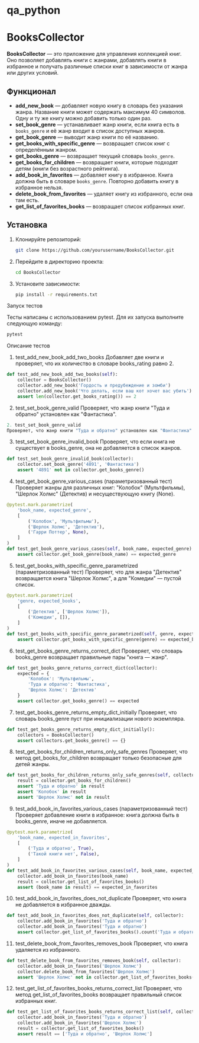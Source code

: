 # qa_python
# BooksCollector

**BooksCollector** — это приложение для управления коллекцией книг. Оно позволяет добавлять книги с жанрами, добавлять книги в избранное и получать различные списки книг в зависимости от жанра или других условий.

## Функционал

- **add_new_book** — добавляет новую книгу в словарь без указания жанра. Название книги может содержать максимум 40 символов. Одну и ту же книгу можно добавить только один раз.
- **set_book_genre** — устанавливает жанр книги, если книга есть в `books_genre` и её жанр входит в список доступных жанров.
- **get_book_genre** — выводит жанр книги по её названию.
- **get_books_with_specific_genre** — возвращает список книг с определённым жанром.
- **get_books_genre** — возвращает текущий словарь `books_genre`.
- **get_books_for_children** — возвращает книги, которые подходят детям (книги без возрастного рейтинга).
- **add_book_in_favorites** — добавляет книгу в избранное. Книга должна быть в словаре `books_genre`. Повторно добавить книгу в избранное нельзя.
- **delete_book_from_favorites** — удаляет книгу из избранного, если она там есть.
- **get_list_of_favorites_books** — возвращает список избранных книг.

## Установка

1. Клонируйте репозиторий:
   ```bash
   git clone https://github.com/yourusername/BooksCollector.git
   
2. Перейдите в директорию проекта:
   ```bash
   cd BooksCollector
   
3. Установите зависимости:
   ```bash
   pip install -r requirements.txt
   
Запуск тестов

Тесты написаны с использованием pytest. Для их запуска выполните следующую команду:
```bash
pytest
```

Описание тестов

1. test_add_new_book_add_two_books
Добавляет две книги и проверяет, что их количество в словаре books_rating равно 2.
```python
def test_add_new_book_add_two_books(self):
    collector = BooksCollector()
    collector.add_new_book('Гордость и предубеждение и зомби')
    collector.add_new_book('Что делать, если ваш кот хочет вас убить')
    assert len(collector.get_books_rating()) == 2
```

2. test_set_book_genre_valid 
Проверяет, что жанр книги "Туда и обратно" установлен как "Фантастика".
```python
2. test_set_book_genre_valid
Проверяет, что жанр книги "Туда и обратно" установлен как "Фантастика".
```

3. test_set_book_genre_invalid_book
Проверяет, что если книга не существует в books_genre, она не добавляется в список жанров.
```python
def test_set_book_genre_invalid_book(collector):
    collector.set_book_genre('4891', 'Фантастика')
    assert '4891' not in collector.get_books_genre()
```
4. test_get_book_genre_various_cases (параметризованный тест)
Проверяет жанры для различных книг: "Колобок" (Мультфильмы), "Шерлок Холмс" (Детектив) и несуществующую книгу (None).
```python
@pytest.mark.parametrize(
    'book_name, expected_genre',
    [
        ('Колобок', 'Мультфильмы'),
        ('Шерлок Холмс', 'Детектив'),
        ('Гарри Поттер', None),
    ]
)
def test_get_book_genre_various_cases(self, book_name, expected_genre):
    assert collector.get_book_genre(book_name) == expected_genre
```
5. test_get_books_with_specific_genre_parametrized (параметризованный тест)
Проверяет, что для жанра "Детектив" возвращается книга "Шерлок Холмс", а для "Комедии" — пустой список.
```python
@pytest.mark.parametrize(
    'genre, expected_books',
    [
        ('Детектив', ['Шерлок Холмс']),
        ('Комедии', []),
    ]
)
def test_get_books_with_specific_genre_parametrized(self, genre, expected_books):
    assert collector.get_books_with_specific_genre(genre) == expected_books
```

6. test_get_books_genre_returns_correct_dict
Проверяет, что словарь books_genre возвращает правильные пары "книга — жанр".
```python
def test_get_books_genre_returns_correct_dict(collector):
    expected = {
        'Колобок': 'Мультфильмы',
        'Туда и обратно': 'Фантастика',
        'Шерлок Холмс': 'Детектив'
    }
    assert collector.get_books_genre() == expected
```

7. test_get_books_genre_returns_empty_dict_initially
Проверяет, что словарь books_genre пуст при инициализации нового экземпляра.
```python
def test_get_books_genre_returns_empty_dict_initially():
    collectors = BooksCollector()
    assert collectors.get_books_genre() == {}
```

8. test_get_books_for_children_returns_only_safe_genres
Проверяет, что метод get_books_for_children возвращает только безопасные для детей жанры.
```python
def test_get_books_for_children_returns_only_safe_genres(self, collector):
    result = collector.get_books_for_children()
    assert 'Туда и обратно' in result
    assert 'Колобок' in result
    assert 'Шерлок Холмс' not in result
```

9. test_add_book_in_favorites_various_cases (параметризованный тест)
Проверяет добавление книги в избранное: книга должна быть в books_genre, иначе не добавляется.
```python
@pytest.mark.parametrize(
    'book_name, expected_in_favorites',
    [
        ('Туда и обратно', True),
        ('Такой книги нет', False),
    ]
)
def test_add_book_in_favorites_various_cases(self, book_name, expected_in_favorites):
    collector.add_book_in_favorites(book_name)
    result = collector.get_list_of_favorites_books()
    assert (book_name in result) == expected_in_favorites
```

10. test_add_book_in_favorites_does_not_duplicate
Проверяет, что книга не добавляется в избранное дважды.
```python
def test_add_book_in_favorites_does_not_duplicate(self, collector):
    collector.add_book_in_favorites('Туда и обратно')
    collector.add_book_in_favorites('Туда и обратно')
    assert collector.get_list_of_favorites_books().count('Туда и обратно') == 1
```

11. test_delete_book_from_favorites_removes_book
Проверяет, что книга удаляется из избранного.
```python
def test_delete_book_from_favorites_removes_book(self, collector):
    collector.add_book_in_favorites('Шерлок Холмс')
    collector.delete_book_from_favorites('Шерлок Холмс')
    assert 'Шерлок Холмс' not in collector.get_list_of_favorites_books()
```

12. test_get_list_of_favorites_books_returns_correct_list
Проверяет, что метод get_list_of_favorites_books возвращает правильный список избранных книг.
```python
def test_get_list_of_favorites_books_returns_correct_list(self, collector):
    collector.add_book_in_favorites('Туда и обратно')
    collector.add_book_in_favorites('Шерлок Холмс')
    result = collector.get_list_of_favorites_books()
    assert result == ['Туда и обратно', 'Шерлок Холмс']
```

